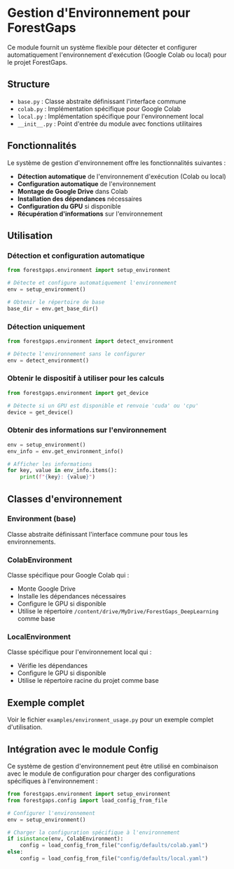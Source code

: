 # Gestion d'Environnement pour ForestGaps

Ce module fournit un système flexible pour détecter et configurer automatiquement l'environnement d'exécution (Google Colab ou local) pour le projet ForestGaps.

## Structure

- `base.py` : Classe abstraite définissant l'interface commune
- `colab.py` : Implémentation spécifique pour Google Colab
- `local.py` : Implémentation spécifique pour l'environnement local
- `__init__.py` : Point d'entrée du module avec fonctions utilitaires

## Fonctionnalités

Le système de gestion d'environnement offre les fonctionnalités suivantes :

- **Détection automatique** de l'environnement d'exécution (Colab ou local)
- **Configuration automatique** de l'environnement
- **Montage de Google Drive** dans Colab
- **Installation des dépendances** nécessaires
- **Configuration du GPU** si disponible
- **Récupération d'informations** sur l'environnement

## Utilisation

### Détection et configuration automatique

```python
from forestgaps.environment import setup_environment

# Détecte et configure automatiquement l'environnement
env = setup_environment()

# Obtenir le répertoire de base
base_dir = env.get_base_dir()
```

### Détection uniquement

```python
from forestgaps.environment import detect_environment

# Détecte l'environnement sans le configurer
env = detect_environment()
```

### Obtenir le dispositif à utiliser pour les calculs

```python
from forestgaps.environment import get_device

# Détecte si un GPU est disponible et renvoie 'cuda' ou 'cpu'
device = get_device()
```

### Obtenir des informations sur l'environnement

```python
env = setup_environment()
env_info = env.get_environment_info()

# Afficher les informations
for key, value in env_info.items():
    print(f"{key}: {value}")
```

## Classes d'environnement

### Environment (base)

Classe abstraite définissant l'interface commune pour tous les environnements.

### ColabEnvironment

Classe spécifique pour Google Colab qui :
- Monte Google Drive
- Installe les dépendances nécessaires
- Configure le GPU si disponible
- Utilise le répertoire `/content/drive/MyDrive/ForestGaps_DeepLearning` comme base

### LocalEnvironment

Classe spécifique pour l'environnement local qui :
- Vérifie les dépendances
- Configure le GPU si disponible
- Utilise le répertoire racine du projet comme base

## Exemple complet

Voir le fichier `examples/environment_usage.py` pour un exemple complet d'utilisation.

## Intégration avec le module Config

Ce système de gestion d'environnement peut être utilisé en combinaison avec le module de configuration pour charger des configurations spécifiques à l'environnement :

```python
from forestgaps.environment import setup_environment
from forestgaps.config import load_config_from_file

# Configurer l'environnement
env = setup_environment()

# Charger la configuration spécifique à l'environnement
if isinstance(env, ColabEnvironment):
    config = load_config_from_file("config/defaults/colab.yaml")
else:
    config = load_config_from_file("config/defaults/local.yaml")
``` 